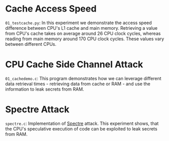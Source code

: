 # Cache Access Speed
`01_testcache.py`: In this experiment we demonstrate the access speed difference between CPU's L1 cache and main memory. Retrieving a value from CPU's cache takes on average around 26 CPU clock cycles, whereas reading from main memory around 170 CPU clock cycles. These values vary between different CPUs.

# CPU Cache Side Channel Attack
`01_cachedemo.c`: This program demonstrates how we can leverage different data retrieval times - retrieving data from cache or RAM - and use the information to leak secrets from RAM.

# Spectre Attack
`spectre.c`: Implementation of [Spectre](https://meltdownattack.com/) attack. This experiment shows, that the CPU's speculative execution of code can be exploited to leak secrets from RAM.
